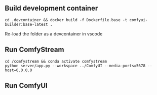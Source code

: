 ## Build development container
```
cd .devcontainer && docker build -f Dockerfile.base -t comfyui-builder:base-latest .
 ```
Re-load the folder as a devcontainer in vscode

## Run ComfyStream
```
cd /comfystream && conda activate comfystream
python server/app.py --workspace ../ComfyUI --media-ports=5678 --host=0.0.0.0
```

## Run ComfyUI
```cd /ComfyUI && python /ComfyUI/main.py --listen
``` 
